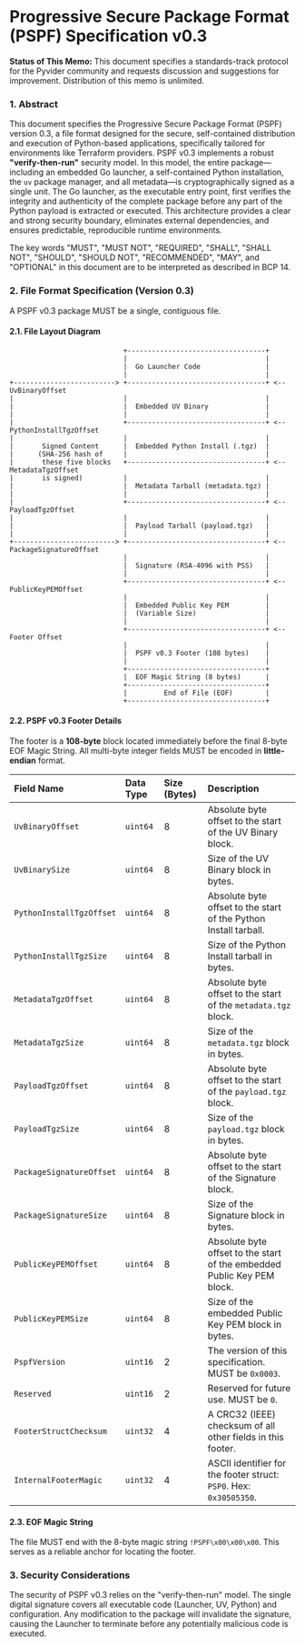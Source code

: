 # **Progressive Secure Package Format (PSPF) Specification v0.3**

**Status of This Memo:** This document specifies a standards-track protocol for the Pyvider community and requests discussion and suggestions for improvement. Distribution of this memo is unlimited.

### 1. Abstract

This document specifies the Progressive Secure Package Format (PSPF) version 0.3, a file format designed for the secure, self-contained distribution and execution of Python-based applications, specifically tailored for environments like Terraform providers. PSPF v0.3 implements a robust **"verify-then-run"** security model. In this model, the entire package—including an embedded Go launcher, a self-contained Python installation, the `uv` package manager, and all metadata—is cryptographically signed as a single unit. The Go launcher, as the executable entry point, first verifies the integrity and authenticity of the complete package before any part of the Python payload is extracted or executed. This architecture provides a clear and strong security boundary, eliminates external dependencies, and ensures predictable, reproducible runtime environments.

The key words "MUST", "MUST NOT", "REQUIRED", "SHALL", "SHALL NOT", "SHOULD", "SHOULD NOT", "RECOMMENDED", "MAY", and "OPTIONAL" in this document are to be interpreted as described in BCP 14.

### 2. File Format Specification (Version 0.3)

A PSPF v0.3 package MUST be a single, contiguous file.

#### 2.1. File Layout Diagram

```
                            +----------------------------------+
                            |                                  |
                            |  Go Launcher Code                |
                            |                                  |
+-------------------------> +----------------------------------+ <-- UvBinaryOffset
|                           |                                  |
|                           |  Embedded UV Binary              |
|                           |                                  |
|                           +----------------------------------+ <-- PythonInstallTgzOffset
|                           |                                  |
|       Signed Content      |  Embedded Python Install (.tgz)  |
|      (SHA-256 hash of     |                                  |
|       these five blocks   +----------------------------------+ <-- MetadataTgzOffset
|       is signed)          |                                  |
|                           |  Metadata Tarball (metadata.tgz) |
|                           |                                  |
|                           +----------------------------------+ <-- PayloadTgzOffset
|                           |                                  |
|                           |  Payload Tarball (payload.tgz)   |
|                           |                                  |
+-------------------------> +----------------------------------+ <-- PackageSignatureOffset
                            |                                  |
                            |  Signature (RSA-4096 with PSS)   |
                            |                                  |
                            +----------------------------------+ <-- PublicKeyPEMOffset
                            |                                  |
                            |  Embedded Public Key PEM         |
                            |  (Variable Size)                 |
                            |                                  |
                            +----------------------------------+ <-- Footer Offset
                            |                                  |
                            |  PSPF v0.3 Footer (108 bytes)    |
                            |                                  |
                            +----------------------------------+
                            |  EOF Magic String (8 bytes)      |
                            +----------------------------------+
                            |         End of File (EOF)        |
                            +----------------------------------+
```

#### 2.2. PSPF v0.3 Footer Details

The footer is a **108-byte** block located immediately before the final 8-byte EOF Magic String. All multi-byte integer fields MUST be encoded in **little-endian** format.

| Field Name                 | Data Type | Size (Bytes) | Description |
| :------------------------- | :-------- | :----------- | :---------- |
| `UvBinaryOffset`           | `uint64`  | 8            | Absolute byte offset to the start of the UV Binary block. |
| `UvBinarySize`             | `uint64`  | 8            | Size of the UV Binary block in bytes. |
| `PythonInstallTgzOffset`   | `uint64`  | 8            | Absolute byte offset to the start of the Python Install tarball. |
| `PythonInstallTgzSize`     | `uint64`  | 8            | Size of the Python Install tarball in bytes. |
| `MetadataTgzOffset`        | `uint64`  | 8            | Absolute byte offset to the start of the `metadata.tgz` block. |
| `MetadataTgzSize`          | `uint64`  | 8            | Size of the `metadata.tgz` block in bytes. |
| `PayloadTgzOffset`         | `uint64`  | 8            | Absolute byte offset to the start of the `payload.tgz` block. |
| `PayloadTgzSize`           | `uint64`  | 8            | Size of the `payload.tgz` block in bytes. |
| `PackageSignatureOffset`   | `uint64`  | 8            | Absolute byte offset to the start of the Signature block. |
| `PackageSignatureSize`     | `uint64`  | 8            | Size of the Signature block in bytes. |
| `PublicKeyPEMOffset`       | `uint64`  | 8            | Absolute byte offset to the start of the embedded Public Key PEM block. |
| `PublicKeyPEMSize`         | `uint64`  | 8            | Size of the embedded Public Key PEM block in bytes. |
| `PspfVersion`              | `uint16`  | 2            | The version of this specification. MUST be `0x0003`. |
| `Reserved`                 | `uint16`  | 2            | Reserved for future use. MUST be `0`. |
| `FooterStructChecksum`     | `uint32`  | 4            | A CRC32 (IEEE) checksum of all other fields in this footer. |
| `InternalFooterMagic`      | `uint32`  | 4            | ASCII identifier for the footer struct: `PSP0`. Hex: `0x30505350`. |

#### 2.3. EOF Magic String

The file MUST end with the 8-byte magic string `!PSPF\x00\x00\x00`. This serves as a reliable anchor for locating the footer.

### 3. Security Considerations

The security of PSPF v0.3 relies on the "verify-then-run" model. The single digital signature covers all executable code (Launcher, UV, Python) and configuration. Any modification to the package will invalidate the signature, causing the Launcher to terminate before any potentially malicious code is executed.
